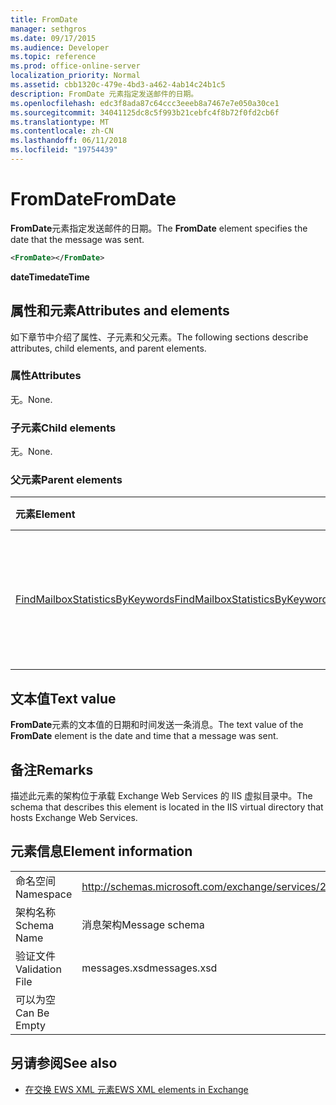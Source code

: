 ```yaml
---
title: FromDate
manager: sethgros
ms.date: 09/17/2015
ms.audience: Developer
ms.topic: reference
ms.prod: office-online-server
localization_priority: Normal
ms.assetid: cbb1320c-479e-4bd3-a462-4ab14c24b1c5
description: FromDate 元素指定发送邮件的日期。
ms.openlocfilehash: edc3f8ada87c64ccc3eeeb8a7467e7e050a30ce1
ms.sourcegitcommit: 34041125dc8c5f993b21cebfc4f8b72f0fd2cb6f
ms.translationtype: MT
ms.contentlocale: zh-CN
ms.lasthandoff: 06/11/2018
ms.locfileid: "19754439"
---
```

# <a name="fromdate"></a><span data-ttu-id="e1a7e-103">FromDate</span><span class="sxs-lookup"><span data-stu-id="e1a7e-103">FromDate</span></span>

<span data-ttu-id="e1a7e-104">**FromDate**元素指定发送邮件的日期。</span><span class="sxs-lookup"><span data-stu-id="e1a7e-104">The **FromDate** element specifies the date that the message was sent.</span></span> 
  
```XML
<FromDate></FromDate>
```

 <span data-ttu-id="e1a7e-105">**dateTime**</span><span class="sxs-lookup"><span data-stu-id="e1a7e-105">**dateTime**</span></span>
## <a name="attributes-and-elements"></a><span data-ttu-id="e1a7e-106">属性和元素</span><span class="sxs-lookup"><span data-stu-id="e1a7e-106">Attributes and elements</span></span>

<span data-ttu-id="e1a7e-107">如下章节中介绍了属性、子元素和父元素。</span><span class="sxs-lookup"><span data-stu-id="e1a7e-107">The following sections describe attributes, child elements, and parent elements.</span></span>
  
### <a name="attributes"></a><span data-ttu-id="e1a7e-108">属性</span><span class="sxs-lookup"><span data-stu-id="e1a7e-108">Attributes</span></span>

<span data-ttu-id="e1a7e-109">无。</span><span class="sxs-lookup"><span data-stu-id="e1a7e-109">None.</span></span>
  
### <a name="child-elements"></a><span data-ttu-id="e1a7e-110">子元素</span><span class="sxs-lookup"><span data-stu-id="e1a7e-110">Child elements</span></span>

<span data-ttu-id="e1a7e-111">无。</span><span class="sxs-lookup"><span data-stu-id="e1a7e-111">None.</span></span>
  
### <a name="parent-elements"></a><span data-ttu-id="e1a7e-112">父元素</span><span class="sxs-lookup"><span data-stu-id="e1a7e-112">Parent elements</span></span>

|<span data-ttu-id="e1a7e-113">**元素**</span><span class="sxs-lookup"><span data-stu-id="e1a7e-113">**Element**</span></span>|<span data-ttu-id="e1a7e-114">**说明**</span><span class="sxs-lookup"><span data-stu-id="e1a7e-114">**Description**</span></span>|
|:-----|:-----|
|[<span data-ttu-id="e1a7e-115">FindMailboxStatisticsByKeywords</span><span class="sxs-lookup"><span data-stu-id="e1a7e-115">FindMailboxStatisticsByKeywords</span></span>](findmailboxstatisticsbykeywords.md) <br/> |<span data-ttu-id="e1a7e-116">指定按关键字搜索的邮箱统计信息的请求。</span><span class="sxs-lookup"><span data-stu-id="e1a7e-116">Specifies a request to search for mailbox statistics by keyword.</span></span>  <br/> |
   
## <a name="text-value"></a><span data-ttu-id="e1a7e-117">文本值</span><span class="sxs-lookup"><span data-stu-id="e1a7e-117">Text value</span></span>

<span data-ttu-id="e1a7e-118">**FromDate**元素的文本值的日期和时间发送一条消息。</span><span class="sxs-lookup"><span data-stu-id="e1a7e-118">The text value of the **FromDate** element is the date and time that a message was sent.</span></span> 
  
## <a name="remarks"></a><span data-ttu-id="e1a7e-119">备注</span><span class="sxs-lookup"><span data-stu-id="e1a7e-119">Remarks</span></span>

<span data-ttu-id="e1a7e-120">描述此元素的架构位于承载 Exchange Web Services 的 IIS 虚拟目录中。</span><span class="sxs-lookup"><span data-stu-id="e1a7e-120">The schema that describes this element is located in the IIS virtual directory that hosts Exchange Web Services.</span></span>
  
## <a name="element-information"></a><span data-ttu-id="e1a7e-121">元素信息</span><span class="sxs-lookup"><span data-stu-id="e1a7e-121">Element information</span></span>

|||
|:-----|:-----|
|<span data-ttu-id="e1a7e-122">命名空间</span><span class="sxs-lookup"><span data-stu-id="e1a7e-122">Namespace</span></span>  <br/> |http://schemas.microsoft.com/exchange/services/2006/messages  <br/> |
|<span data-ttu-id="e1a7e-123">架构名称</span><span class="sxs-lookup"><span data-stu-id="e1a7e-123">Schema Name</span></span>  <br/> |<span data-ttu-id="e1a7e-124">消息架构</span><span class="sxs-lookup"><span data-stu-id="e1a7e-124">Message schema</span></span>  <br/> |
|<span data-ttu-id="e1a7e-125">验证文件</span><span class="sxs-lookup"><span data-stu-id="e1a7e-125">Validation File</span></span>  <br/> |<span data-ttu-id="e1a7e-126">messages.xsd</span><span class="sxs-lookup"><span data-stu-id="e1a7e-126">messages.xsd</span></span>  <br/> |
|<span data-ttu-id="e1a7e-127">可以为空</span><span class="sxs-lookup"><span data-stu-id="e1a7e-127">Can Be Empty</span></span>  <br/> ||
   
## <a name="see-also"></a><span data-ttu-id="e1a7e-128">另请参阅</span><span class="sxs-lookup"><span data-stu-id="e1a7e-128">See also</span></span>



- [<span data-ttu-id="e1a7e-129">在交换 EWS XML 元素</span><span class="sxs-lookup"><span data-stu-id="e1a7e-129">EWS XML elements in Exchange</span></span>](ews-xml-elements-in-exchange.md)

